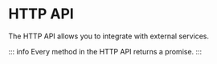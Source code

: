 # HTTP API

The HTTP API allows you to integrate with external services.

::: info
Every method in the HTTP API returns a promise.
:::
